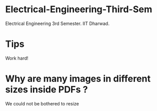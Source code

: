 # Electrical-Engineering-Third-Sem

Electrical Engineering 3rd Semester. IIT Dharwad. 


# Tips


Work hard! 

# Why are many images in different sizes inside PDFs ?

We could not be bothered to resize
